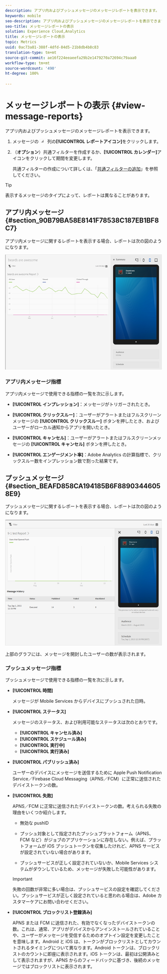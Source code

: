 ```yaml
---
description: アプリ内およびプッシュメッセージのメッセージレポートを表示できます。
keywords: mobile
seo-description: アプリ内およびプッシュメッセージのメッセージレポートを表示できます。
seo-title: メッセージレポートの表示
solution: Experience Cloud,Analytics
title: メッセージレポートの表示
topic: Metrics
uuid: 0ac73a81-388f-4dfd-84d5-21b8db4b8c83
translation-type: tm+mt
source-git-commit: ae16f224eeaeefa29b2e1479270a72694c79aaa0
workflow-type: tm+mt
source-wordcount: '490'
ht-degree: 100%

---
```



# メッセージレポートの表示 {#view-message-reports}

アプリ内およびプッシュメッセージのメッセージレポートを表示できます。

1. メッセージの ![レポート](assets/icon_report.png) 列の&#x200B;**[!UICONTROL レポートアイコン]**&#x200B;をクリックします。
1. （**オプション**）共通フィルターを作成するか、**[!UICONTROL カレンダー]**&#x200B;アイコンをクリックして期間を変更します。

   共通フィルターの作成について詳しくは、「[共通フィルターの追加](/help/using/usage/reports-customize/t-sticky-filter.md)」を参照してください。

>[!TIP]
>
>表示するメッセージのタイプによって、レポートは異なることがあります。

## アプリ内メッセージ {#section_90B79BA58E8141F78538C187EB1BF8C7}

アプリ内メッセージに関するレポートを表示する場合、レポートは次の図のようになります。

![レポートメッセージ](assets/report_message.png)

### アプリ内メッセージ指標

アプリ内メッセージで使用できる指標の一覧を次に示します。

* **[!UICONTROL インプレッション]**：メッセージがトリガーされたとき。

* **[!UICONTROL クリックスルー]**：ユーザーがアラートまたはフルスクリーンメッセージの **[!UICONTROL クリックスルー]** ボタンを押したとき、およびユーザーがローカル通知からアプリを開いたとき。

* **[!UICONTROL キャンセル]**：ユーザーがアラートまたはフルスクリーンメッセージの **[!UICONTROL キャンセル]** ボタンを押したとき。

* **[!UICONTROL エンゲージメント率]**：Adobe Analytics の計算指標で、クリックスルー数をインプレッション数で割った結果です。

## プッシュメッセージ {#section_BEAFD858CA194185B6F88903446058E9}

プッシュメッセージに関するレポートを表示する場合、レポートは次の図のようになります。

![プッシュメッセージ](assets/report_message_push.png)

上部のグラフには、メッセージを開封したユーザーの数が表示されます。

### プッシュメッセージ指標

プッシュメッセージで使用できる指標の一覧を次に示します。

* **[!UICONTROL 時間]**

   メッセージが Mobile Services からデバイスにプッシュされた日時。

* **[!UICONTROL ステータス]**

   メッセージのステータス、および利用可能なステータスは次のとおりです。

   * **[!UICONTROL キャンセル済み]**
   * **[!UICONTROL スケジュール済み]**
   * **[!UICONTROL 実行中]**
   * **[!UICONTROL 実行済み]**

* **[!UICONTROL パブリッシュ済み]**

   ユーザーのデバイスにメッセージを送信するために Apple Push Notification Service／Firebase Cloud Messaging（APNS／FCM）に正常に送信されたデバイストークンの数。

* **[!UICONTROL 失敗]**

   APNS／FCM に正常に送信されたデバイストークンの数。考えられる失敗の理由をいくつか紹介します。

   * 無効な pushID

   * プッシュ対象として指定されたプッシュプラットフォーム（APNS、FCM など）がジョブのアプリケーションに存在しない。例えば、プラットフォームが iOS プッシュトークンを収集したけれど、APNS サービスが設定されていない場合があります。

   * プッシュサービスが正しく設定されていないか、Mobile Services システムがダウンしているため、メッセージが失敗した可能性があります。
   >[!IMPORTANT]
   >
   >失敗の回数が非常に多い場合は、プッシュサービスの設定を確認してください。プッシュサービスが正しく設定されていると思われる場合は、Adobe カスタマーケアにお問い合わせください。

* **[!UICONTROL ブロックリスト登録済み]**

   APNS または FCM に送信された、有効でなくなったデバイストークンの数。これは、通常、アプリがデバイスからアンインストールされていることや、ユーザーがメッセージを受信するためのオプトイン設定を変更したことを意味します。Android と iOS は、トークンがブロックリストとしてカウントされるタイミングについて異なります。Android トークンは、ブロックリストのカウントに即座に表示されます。iOS トークンは、最初は公開済みとして表示されますが、APNS からのフィードバックに基づき、後続のメッセージではブロックリストに表示されます。
